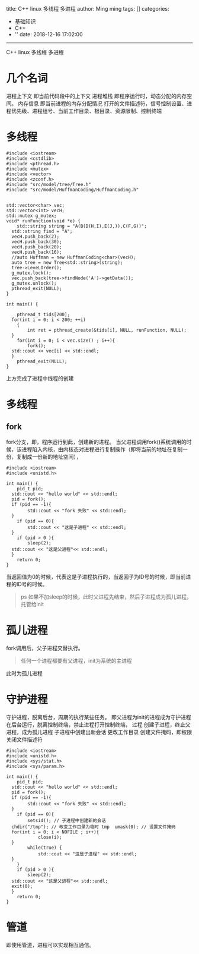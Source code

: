 title: C++ linux 多线程 多进程
author: Ming ming
tags: []
categories:
  - 基础知识
  - C++
  - ''
date: 2018-12-16 17:02:00
---
C++ linux 多线程 多进程
# 几个名词
进程上下文 即当前代码段中的上下文
进程堆栈 即程序运行时，动态分配的内存空间。
内存信息 即当前进程的内存分配情况
打开的文件描述符，信号控制设置、进程优先级、进程组号、当前工作目录、根目录、资源限制、控制终端
# 多线程
```
#include <iostream>  
#include <cstdlib>  
#include <pthread.h>  
#include <mutex>  
#include <vector>  
#include <zconf.h>  
#include "src/model/tree/Tree.h"  
#include "src/model/HuffmanCoding/HuffmanCoding.h"  
  
  
std::vector<char> vec;  
std::vector<int> vecH;  
std::mutex g_mutex;  
void* runFunction(void *e) {  
    std::string string = "A(B(D(H,I),E(J,)),C(F,G))";  
  std::string find = "A";  
  vecH.push_back(2);  
  vecH.push_back(30);  
  vecH.push_back(20);  
  vecH.push_back(16);  
  //auto Huffman = new HuffmanCoding<char>(vecH);  
  auto tree = new Tree<std::string>(string);  
  tree->LeveLOrder();  
  g_mutex.lock();  
  vec.push_back(tree->findNode('A')->getData());  
  g_mutex.unlock();  
  pthread_exit(NULL);  
}  
  
int main() {  
  
    pthread_t tids[200];  
  for(int i = 0; i < 200; ++i)  
    {  
        int ret = pthread_create(&tids[i], NULL, runFunction, NULL);  
  }  
    for(int i = 0; i < vec.size() ; i++){  
        fork();  
  std::cout << vec[i] << std::endl;  
  }  
    pthread_exit(NULL);  
}
```
上方完成了进程中线程的创建

# 多线程
## fork
fork分支，即，程序运行到此，创建新的进程。
当父进程调用fork()系统调用的时候，该进程陷入内核，由内核态对进程进行复制操作（即将当前的地址在复制一份，复制成一份新的地址空间），
```
#include <iostream>  
#include <unistd.h>  
  
int main() {  
    pid_t pid;  
  std::cout << "hello world" << std::endl;  
  pid = fork();  
  if (pid == -1){  
        std::cout << "fork 失败" << std::endl;  
  }  
    if (pid == 0){  
        std::cout << "这是子进程" << std::endl;  
  }  
    if (pid > 0 ){  
        sleep(2);  
  std::cout << "这是父进程"<< std::endl;  
  }  
    return 0;  
}
```
当返回值为0的时候，代表这是子进程执行的，当返回子为ID号的时候，即当前进程的ID号的时候。
> ps 如果不加sleep的时候，此时父进程先结束，然后子进程成为孤儿进程，托管给init

# 孤儿进程
fork调用后，父子进程交替执行。
> 任何一个进程都要有父进程，init为系统的主进程

此时为孤儿进程

# 守护进程
守护进程，脱离后台，周期的执行某些任务。
即父进程为init的进程成为守护进程
在后台运行，脱离控制终端，禁止进程打开控制终端，
过程 创建子进程，终止父进程，成为孤儿进程
子进程中创建出新会话
更改工作目录
创建文件掩码，即权限
关闭文件描述符
```
#include <iostream>  
#include <unistd.h>  
#include <sys/stat.h>  
#include <sys/param.h>  
  
int main() {  
    pid_t pid;  
  std::cout << "hello world" << std::endl;  
  pid = fork();  
  if (pid == -1){  
        std::cout << "fork 失败" << std::endl;  
  }  
    if (pid == 0){  
        setsid(); // 子进程中创建新的会话  
  chdir("/tmp"); // 改变工作目录为临时 tmp  umask(0); // 设置文件掩码  
  for(int i = 0; i < NOFILE ; i++){  
            close(i);  
  }  
        while(true) {  
            std::cout << "这是子进程" << std::endl;  
  }  
    }  
    if (pid > 0 ){  
        sleep(2);  
  std::cout << "这是父进程"<< std::endl;  
  exit(0);  
  }  
    return 0;  
}
```
# 管道
即使用管道，进程可以实现相互通信。
